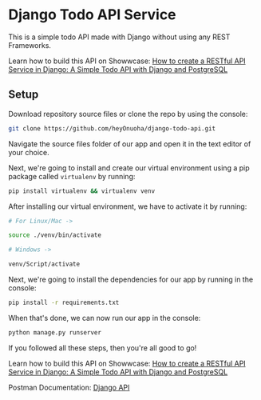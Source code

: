 
# Django Todo API Service

This is a simple todo API made with Django without using any REST Frameworks.

Learn how to build this API on Showwcase: [How to create a RESTful API Service in Django: A Simple Todo API with Django and PostgreSQL](https://www.showwcase.com/show/17396/how-to-create-a-restful-api-service-in-django-a-simple-todo-api-with-django-and-postgresql)

## Setup

Download repository source files or clone the repo by using the console:

```bash
git clone https://github.com/heyOnuoha/django-todo-api.git
```

Navigate the source files folder of our app and open it in the text editor of your choice.

Next, we're going to install and create our virtual environment using a pip package called `virtualenv` by running:

```bash
pip install virtualenv && virtualenv venv
```

After installing our virtual environment, we have to activate it by running:

```bash
# For Linux/Mac -> 

source ./venv/bin/activate

```

```bash
# Windows -> 

venv/Script/activate
```

Next, we're going to install the dependencies for our app by running in the console:

```bash
pip install -r requirements.txt
```

When that's done, we can now run our app in the console:

```bash
python manage.py runserver
```

If you followed all these steps, then you're all good to go!

Learn how to build this API on Showwcase: [How to create a RESTful API Service in Django: A Simple Todo API with Django and PostgreSQL](https://www.showwcase.com/show/17396/how-to-create-a-restful-api-service-in-django-a-simple-todo-api-with-django-and-postgresql)

Postman Documentation: [Django API](https://documenter.getpostman.com/view/23464963/2s83KQEScD)
